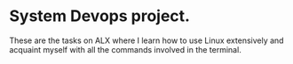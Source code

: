 # System Devops project.
 These are the tasks on ALX where I learn how to use Linux extensively and acquaint myself with all the commands involved in the terminal.
